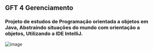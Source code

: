 ## GFT 4 Gerenciamento

### Projeto de estudos de Programação orientada a objetos em Java, Abstraindo situações do mundo com orientação a objetos, Utilizando a IDE IntelliJ.
![image](https://github.com/Cleidsan/GFT-4-Gerenciamento/assets/128002022/690efead-f5f2-436f-841d-55ce1e6591b9)

